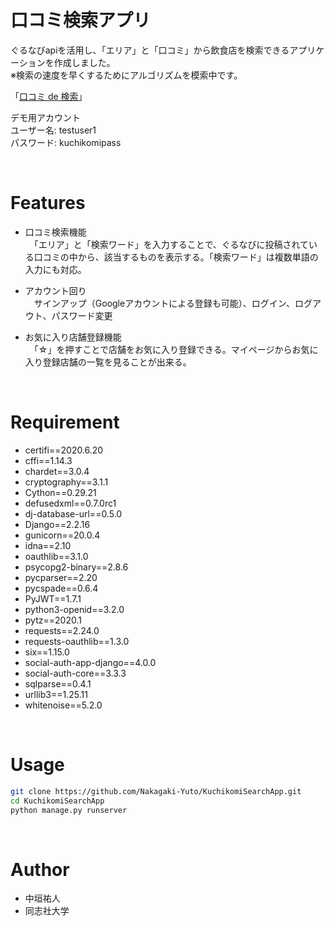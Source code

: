 
# 口コミ検索アプリ

ぐるなびapiを活用し、「エリア」と「口コミ」から飲食店を検索できるアプリケーションを作成しました。<br>
※検索の速度を早くするためにアルゴリズムを模索中です。
<br>

「[口コミ de 検索](https://kuchikomisearchapp.herokuapp.com/)」<br>

  デモ用アカウント<br>
  ユーザー名: testuser1<br>
  パスワード: kuchikomipass

<br>
 
# Features

* 口コミ検索機能<br>
　「エリア」と「検索ワード」を入力することで、ぐるなびに投稿されている口コミの中から、該当するものを表示する。「検索ワード」は複数単語の入力にも対応。
 
* アカウント回り<br>
　サインアップ（Googleアカウントによる登録も可能）、ログイン、ログアウト、パスワード変更

* お気に入り店舗登録機能<br>
　「☆」を押すことで店舗をお気に入り登録できる。マイページからお気に入り登録店舗の一覧を見ることが出来る。
 
 <br>
 
# Requirement

* certifi==2020.6.20
* cffi==1.14.3
* chardet==3.0.4
* cryptography==3.1.1
* Cython==0.29.21
* defusedxml==0.7.0rc1
* dj-database-url==0.5.0
* Django==2.2.16
* gunicorn==20.0.4
* idna==2.10
* oauthlib==3.1.0
* psycopg2-binary==2.8.6
* pycparser==2.20
* pycspade==0.6.4
* PyJWT==1.7.1
* python3-openid==3.2.0
* pytz==2020.1
* requests==2.24.0
* requests-oauthlib==1.3.0
* six==1.15.0
* social-auth-app-django==4.0.0
* social-auth-core==3.3.3
* sqlparse==0.4.1
* urllib3==1.25.11
* whitenoise==5.2.0

<br>

# Usage
 
```bash
git clone https://github.com/Nakagaki-Yuto/KuchikomiSearchApp.git
cd KuchikomiSearchApp
python manage.py runserver
```

<br>
 
# Author
 
* 中垣祐人
* 同志社大学
